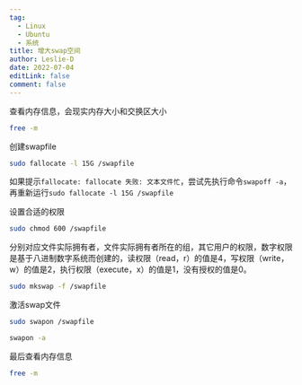 ```yaml
---
tag:
  - Linux
  - Ubuntu
  - 系统
title: 增大swap空间
author: Leslie-D
date: 2022-07-04
editLink: false
comment: false
---
```


查看内存信息，会现实内存大小和交换区大小
```bash
free -m 
```
创建swapfile
```bash
sudo fallocate -l 15G /swapfile
```
如果提示`fallocate: fallocate 失败: 文本文件忙`，尝试先执行命令`swapoff -a`，再重新运行`sudo fallocate -l 15G /swapfile`

设置合适的权限
```bash
sudo chmod 600 /swapfile
```

分别对应文件实际拥有者，文件实际拥有者所在的组，其它用户的权限，数字权限是基于八进制数字系统而创建的，读权限（read，r）的值是4，写权限（write，w）的值是2，执行权限（execute，x）的值是1，没有授权的值是0。

```bash
sudo mkswap -f /swapfile
```


激活swap文件
```bash
sudo swapon /swapfile
```

```bash
swapon -a
```

最后查看内存信息
```bash
free -m
```
